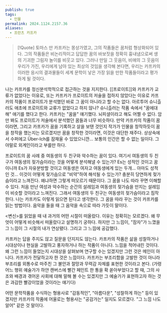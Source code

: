 ```yaml
---
publish: true
tags:
  - 인물
permalink: 2024.1124.2157.36
aliases:
  - 프란츠 카프카
---
```

> [!Quote] 토마스 만
> 카프카는 몽상가였고, 그의 작품들은 꿈처럼 형상화되어 있다. 그의 작품들은 비논리적이고 답답한 꿈의 바보짓을 정확히 흉내냄으로써 생의 기괴한 그림자 놀이를 비웃고 있다. 그러나 만일 그 웃음이, 비애의 그 웃음이 우리가 가진, 우리에게 남아 있는 최상의 것임을 생각해 본다면, 우리는 카프카의 이러한 응시의 결과물들이 세계 문학이 낳은 가장 읽을 만한 작품들이라고 평가하게 될 것이다.

나는 카프카를 정신분석학적으로 접근하는 것을 지지한다. [[프로이트]]와 카프카가 교류가 없었다는 이유로, 또는 카프카가 프로이트의 저술을 접하지 않았다는 이유로 카프카의 작품이 프로이트가 분석했던 바로 그 꿈이 아니라고 할 수는 없다. 아르투어 슈니츨러도 애초에 프로이트와 교류가 없었다고 하지 않나? 슈니츨러는 작품 속에서 "꿈에대해" 애기를 했다고 한다. 카프카는 "꿈을" 얘기했다. 뇌피셜이라고 해도 어쩔 수 없다. 암만 봐도 프로이트가 저술에서 분석했던 꿈들과 너무 비슷하다. 만약 카프카의 작품이 꿈이라면, 그리고 카프카가 꿈을 기록하고 살을 보탠 것인지 작가가 인물을 창작하듯이 꿈을 창작을 했는지는 모르겠지만 꿈을 창작한 것이라면, 이것은 대단한 재주다. 상상속에서 수퍼에고 Über-Ich를 잠재울 수 있었으니깐... 보통의 인간은 할 수 없는 일이다. 그야말로 외계인이라고 부를만 하다.

프로이트의 꿈 사례 중 여동생의 두 친구와 악수하는 꿈이 있다. 여기서 여동생의 두 친구가 여동생의 젖가슴이라는 것을 어떻게 분석해낼 수 있는가? Es는 성적인 것이고 꿈이니까 Es가 자유분방할 것이고 여동생은 여자고 여동생에게 있는 두개... 아마도 성적인 것... 이것이 어떻게 젖가슴으로 "비약"하여 해석될 수 있는가? 충분히 당연하게 젖가슴이라고 느껴진다. 왜냐하면 그렇게 떠오르기 때문이다. 그 꿈을 나도 따라 꾸면 이해할 수 있다. 처음 만난 여성과 악수하는 순간의 설레임과 여동생의 젖가슴을 만지는 설레임이 비슷할 것이라고 느껴진다. 그래서 여동생의 두 친구는 여동생의 젖가슴이라고 짐작한다. 나는 카프카도 이렇게 읽으면 된다고 생각한다. 그 꿈을 따라 꾸는 것이 카프카를 읽는 방법이다. 음악을 들을 때 그 음악을 속으로 따라 가듯이 말이다.

<변신>를 읽었을 때 내 과거의 어떤 시절이 떠올랐다. 이유는 정확히는 모르겠다. 왜 무엇이 어떻게 비슷해서 떠올랐다고 설명하기 궁하다. 하지만 그 느낌이, "잠자"가 느꼈을 그 느낌이 그 시절의 내가 연상됐다. 그리고 그 느낌에 공감했다.

카프카는 답을 주지도 않고 질문을 던지지도 않는다. 카프카의 작품은 삶을 성찰하거나 시대상이나 현실을 고발하고 풍자하거나 하는 작품이 아니다. 느낌을 적어내린 것이다. 왜 그런 느낌이 들었는지 시대상을 살펴보며 연구할 수는 있겠지만 그런 것은 메인이 아니다. 카프카가 전달하고자 한 것은 느낌이다. 카프카는 부조리함을 고발한 것이 아니라 부조리를 외통수로 마주친 그 불안과 절망과 무력감 자체를 표현한 것이라고 본다. (가령 어느 행위 예술가가 하얀 캔버스에 빨간 페인트 한 통을 확 쏟아부었다고 할 때, 그의 사조와 배경과 겪어온 사회에 대해 말해 볼 수는 있겠지만 그 예술가가 표현하고자 하는 것은 과감한 빨강이었을 것이라는 얘기다)

어떤 문학작품을 수식하는 형용사로 "감동적인", "아름다운", "성찰하게 하는" 등이 있겠지만 카프카의 작품에 어울로는 형용사는 "공감가는" 일지도 모르겠다. "그 느낌 나도 알어" 같은 것 말이다.
